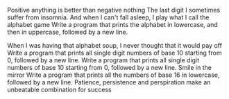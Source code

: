 Positive anything is better than negative nothing
The last digit
I sometimes suffer from insomnia. And when I can't fall asleep, I play what I call the alphabet game
Write a program that prints the alphabet in lowercase, and then in uppercase, followed by a new line.

When I was having that alphabet soup, I never thought that it would pay off
Write a program that prints all single digit numbers of base 10 starting from 0, followed by a new line.
Write a program that prints all single digit numbers of base 10 starting from 0, followed by a new line.
Smile in the mirror
Write a program that prints all the numbers of base 16 in lowercase, followed by a new line.
Patience, persistence and perspiration make an unbeatable combination for success
